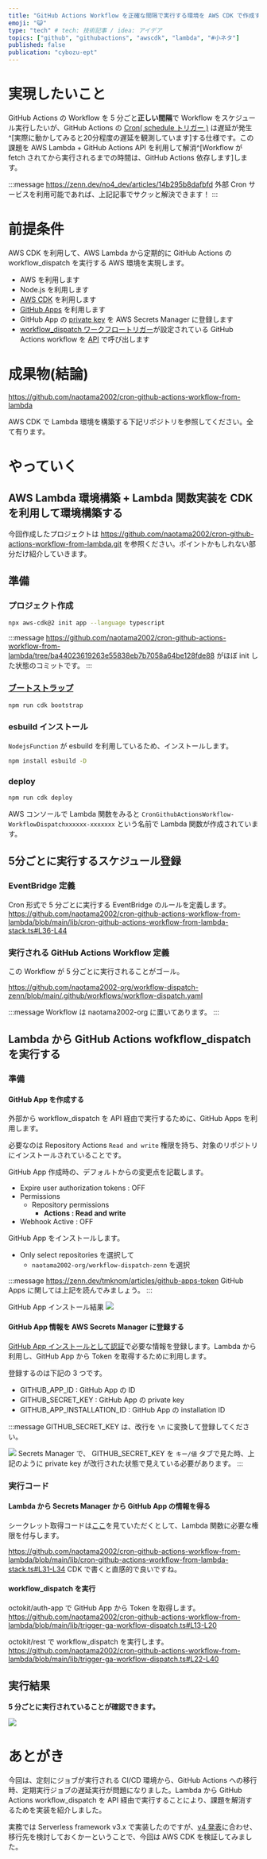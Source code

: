 ```yaml
---
title: "GitHub Actions Workflow を正確な間隔で実行する環境を AWS CDK で作成する方法"
emoji: "😺"
type: "tech" # tech: 技術記事 / idea: アイデア
topics: ["github", "githubactions", "awscdk", "lambda", "#小ネタ"]
published: false
publication: "cybozu-ept"
---
```


# 実現したいこと

GitHub Actions の Workflow を 5 分ごと**正しい間隔**で Workflow をスケジュール実行したいが、GitHub Actions の [Cron( schedule トリガー )](https://docs.github.com/en/actions/using-workflows/events-that-trigger-workflows#schedule) は遅延が発生^[実際に動かしてみると20分程度の遅延を観測しています]する仕様です。この課題を AWS Lambda + GitHub Actions API を利用して解消^[Workflow が fetch されてから実行されるまでの時間は、GitHub Actions 依存します]します。

:::message
https://zenn.dev/no4_dev/articles/14b295b8dafbfd
外部 Cron サービスを利用可能であれば、上記記事でサクッと解決できます！
:::

# 前提条件

AWS CDK を利用して、AWS Lambda から定期的に GitHub Actions の workflow_dispatch を実行する AWS 環境を実現します。

- AWS を利用します
- Node.js を利用します
- [AWS CDK](https://docs.aws.amazon.com/ja_jp/cdk/v2/guide/home.html) を利用します
- [GitHub Apps](https://docs.github.com/apps) を利用します
- GitHub App の [private key](https://docs.github.com/ja/apps/creating-github-apps/authenticating-with-a-github-app/managing-private-keys-for-github-apps) を AWS Secrets Manager に登録します
- [workflow_dispatch ワークフロートリガー](https://docs.github.com/ja/actions/using-workflows/manually-running-a-workflow#configuring-a-workflow-to-run-manually)が設定されている GitHub Actions workflow を [API](https://docs.github.com/ja/rest/actions/workflows?apiVersion=2022-11-28#list-repository-workflows) で呼び出します

# 成果物(結論)

https://github.com/naotama2002/cron-github-actions-workflow-from-lambda

AWS CDK で Lambda 環境を構築する下記リポジトリを参照してください。全て有ります。


# やっていく

## AWS Lambda 環境構築 + Lambda 関数実装を CDK を利用して環境構築する

今回作成したプロジェクトは https://github.com/naotama2002/cron-github-actions-workflow-from-lambda.git を参照ください。ポイントかもしれない部分だけ紹介していきます。

## 準備

### プロジェクト作成

```bash
npx aws-cdk@2 init app --language typescript
```

:::message
https://github.com/naotama2002/cron-github-actions-workflow-from-lambda/tree/ba44023619263e55838eb7b7058a64be128fde88
がほぼ init した状態のコミットです。
:::


### [ブートストラップ](https://docs.aws.amazon.com/ja_jp/cdk/v2/guide/bootstrapping.html)

```bash
npm run cdk bootstrap
```

### esbuild インストール

`NodejsFunction` が esbuild を利用しているため、インストールします。

```bash
npm install esbuild -D
```

### deploy

```bash
npm run cdk deploy
```

AWS コンソールで Lambda 関数をみると `CronGithubActionsWorkflow-WorkflowDispatchxxxxxx-xxxxxxx` という名前で Lambda 関数が作成されています。

## 5分ごとに実行するスケジュール登録

### EventBridge 定義

Cron 形式で 5 分ごとに実行する EventBridge のルールを定義します。
https://github.com/naotama2002/cron-github-actions-workflow-from-lambda/blob/main/lib/cron-github-actions-workflow-from-lambda-stack.ts#L36-L44

### 実行される GitHub Actions Workflow 定義

この Workflow が 5 分ごとに実行されることがゴール。

https://github.com/naotama2002-org/workflow-dispatch-zenn/blob/main/.github/workflows/workflow-dispatch.yaml

:::message
Workflow は naotama2002-org に置いてあります。
:::

## Lambda から GitHub Actions wofkflow_dispatch を実行する

### 準備

#### GitHub App を作成する

外部から workflow_dispatch を API 経由で実行するために、GitHub Apps を利用します。

必要なのは Repository Actions `Read and write` 権限を持ち、対象のリポジトリにインストールされていることです。

GitHub App 作成時の、デフォルトからの変更点を記載します。

- Expire user authorization tokens : OFF
- Permissions
  - Repository permissions
    - **Actions : Read and write**
- Webhook Active : OFF

GitHub App をインストールします。

- Only select repositories を選択して
  - `naotama2002-org/workflow-dispatch-zenn` を選択

:::message
https://zenn.dev/tmknom/articles/github-apps-token
GitHub Apps に関しては上記を読んでみましょう。
:::

GitHub App インストール結果
![](https://storage.googleapis.com/zenn-user-upload/0c6e720ca4c6-20231030.png)

#### GitHub App 情報を AWS Secrets Manager に登録する

[GitHub App インストールとして認証](https://docs.github.com/ja/apps/creating-github-apps/authenticating-with-a-github-app/authenticating-as-a-github-app-installation)で必要な情報を登録します。Lambda から利用し、GitHub App から Token を取得するために利用します。

登録するのは下記の 3 つです。

- GITHUB_APP_ID : GitHub App の ID
- GITHUB_SECRET_KEY : GitHub App の private key
- GITHUB_APP_INSTALLATION_ID : GitHub App の installation ID

:::message
GITHUB_SECRET_KEY は、改行を `\n` に変換して登録してください。

![](https://storage.googleapis.com/zenn-user-upload/37f30285ddc5-20231030.png)
Secrets Manager で、 GITHUB_SECRET_KEY を `キー/値` タブで見た時、上記のように private key が改行された状態で見えている必要があります。
:::

### 実行コード

#### Lambda から Secrets Manager から GitHub App の情報を得る

シークレット取得コードは[ここ](https://github.com/naotama2002/cron-github-actions-workflow-from-lambda/blob/main/lib/secrets.ts)を見ていただくとして、Lambda 関数に必要な権限を付与します。

https://github.com/naotama2002/cron-github-actions-workflow-from-lambda/blob/main/lib/cron-github-actions-workflow-from-lambda-stack.ts#L31-L34
CDK で書くと直感的で良いですね。

#### workflow_dispatch を実行

octokit/auth-app で GitHub App から Token を取得します。
https://github.com/naotama2002/cron-github-actions-workflow-from-lambda/blob/main/lib/trigger-ga-workflow-dispatch.ts#L13-L20

octokit/rest で workflow_dispatch を実行します。
https://github.com/naotama2002/cron-github-actions-workflow-from-lambda/blob/main/lib/trigger-ga-workflow-dispatch.ts#L22-L40

## 実行結果

**5 分ごとに実行されていることが確認できます。**

![](https://storage.googleapis.com/zenn-user-upload/c206261102eb-20231030.png)

# あとがき

今回は、定刻にジョブが実行される CI/CD 環境から、GitHub Actions への移行時、定期実行ジョブの遅延実行が問題になりました。Lambda から GitHub Actions workflow_dispatch を API 経由で実行することにより、課題を解消するためを実装を紹介しました。

実務では Serverless framework v3.x で実装したのですが、[v4 発表](https://www.serverless.com/blog/serverless-framework-v4-a-new-model)に合わせ、移行先を検討しておくかーということで、今回は AWS CDK を検証してみました。
